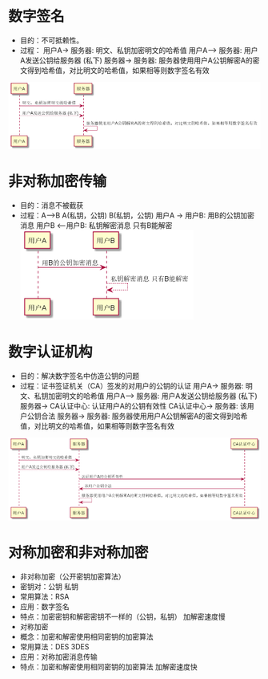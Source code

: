 # 数字签名
+ 目的：不可抵赖性。
+ 过程：
  用户A-> 服务器: 明文、私钥加密明文的哈希值
  用户A--> 服务器: 用户A发送公钥给服务器 (私下)
  服务器-> 服务器: 服务器使用用户A公钥解密A的密文得到哈希值，对比明文的哈希值，如果相等则数字签名有效
  
![数字签名](./数字签名.png)

# 非对称加密传输
+ 目的：消息不被截获
+ 过程：A-->B   A(私钥，公钥)   B(私钥，公钥)
  用户A -> 用户B: 用B的公钥加密消息
  用户B <--用户B: 私钥解密消息 只有B能解密
![数字签名](./消息加密.png)

# 数字认证机构
+ 目的：解决数字签名中仿造公钥的问题
+ 过程：证书签证机关（CA）签发的对用户的公钥的认证
  用户A-> 服务器: 明文、私钥加密明文的哈希值
  用户A--> 服务器: 用户A发送公钥给服务器 (私下)
  服务器-> CA认证中心: 认证用户A的公钥有效性
  CA认证中心-> 服务器: 该用户公钥合法
  服务器-> 服务器: 服务器使用用户A公钥解密A的密文得到哈希值，对比明文的哈希值，如果相等则数字签名有效

![数字认证](./数字认证.png)

# 对称加密和非对称加密
+ 非对称加密（公开密钥加密算法） 
 + 密钥对：公钥 私钥
 + 常用算法：RSA
 + 应用：数字签名
 + 特点：加密密钥和解密密钥不一样的（公钥，私钥） 加解密速度慢
+ 对称加密
 + 概念：加密和解密使用相同密钥的加密算法 
 + 常用算法：DES 3DES
 + 应用：对称加密消息传输
 + 特点：加密和解密使用相同密钥的加密算法 加解密速度快



